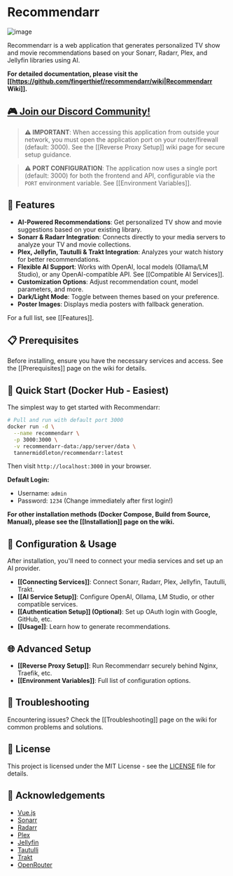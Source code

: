 # Recommendarr

![image](https://github.com/user-attachments/assets/d0189d62-9644-4ef2-b44d-af78ad3e29f4)

Recommendarr is a web application that generates personalized TV show and movie recommendations based on your Sonarr, Radarr, Plex, and Jellyfin libraries using AI.

**For detailed documentation, please visit the [[https://github.com/fingerthief/recommendarr/wiki|Recommendarr Wiki]].**

## [🎮 Join our Discord Community!](https://discord.gg/uHy3KFbgPR)

> **⚠️ IMPORTANT**: When accessing this application from outside your network, you must open the application port on your router/firewall (default: 3000). See the [[Reverse Proxy Setup]] wiki page for secure setup guidance.

> **⚠️ PORT CONFIGURATION**: The application now uses a single port (default: 3000) for both the frontend and API, configurable via the `PORT` environment variable. See [[Environment Variables]].

## 🌟 Features

- **AI-Powered Recommendations**: Get personalized TV show and movie suggestions based on your existing library.
- **Sonarr & Radarr Integration**: Connects directly to your media servers to analyze your TV and movie collections.
- **Plex, Jellyfin, Tautulli & Trakt Integration**: Analyzes your watch history for better recommendations.
- **Flexible AI Support**: Works with OpenAI, local models (Ollama/LM Studio), or any OpenAI-compatible API. See [[Compatible AI Services]].
- **Customization Options**: Adjust recommendation count, model parameters, and more.
- **Dark/Light Mode**: Toggle between themes based on your preference.
- **Poster Images**: Displays media posters with fallback generation.

For a full list, see [[Features]].

## 📋 Prerequisites

Before installing, ensure you have the necessary services and access. See the [[Prerequisites]] page on the wiki for details.

## 🚀 Quick Start (Docker Hub - Easiest)

The simplest way to get started with Recommendarr:

```bash
# Pull and run with default port 3000
docker run -d \
  --name recommendarr \
  -p 3000:3000 \
  -v recommendarr-data:/app/server/data \
  tannermiddleton/recommendarr:latest
```

Then visit `http://localhost:3000` in your browser.

**Default Login:**
- Username: `admin`
- Password: `1234` (Change immediately after first login!)

**For other installation methods (Docker Compose, Build from Source, Manual), please see the [[Installation]] page on the wiki.**

## 🔧 Configuration & Usage

After installation, you'll need to connect your media services and set up an AI provider.

- **[[Connecting Services]]**: Connect Sonarr, Radarr, Plex, Jellyfin, Tautulli, Trakt.
- **[[AI Service Setup]]**: Configure OpenAI, Ollama, LM Studio, or other compatible services.
- **[[Authentication Setup]] (Optional)**: Set up OAuth login with Google, GitHub, etc.
- **[[Usage]]**: Learn how to generate recommendations.

## 🌐 Advanced Setup

- **[[Reverse Proxy Setup]]**: Run Recommendarr securely behind Nginx, Traefik, etc.
- **[[Environment Variables]]**: Full list of configuration options.

## 🔧 Troubleshooting

Encountering issues? Check the [[Troubleshooting]] page on the wiki for common problems and solutions.

## 📄 License

This project is licensed under the MIT License - see the [LICENSE](LICENSE) file for details.

## 🙏 Acknowledgements

- [Vue.js](https://vuejs.org/)
- [Sonarr](https://sonarr.tv/)
- [Radarr](https://radarr.video/)
- [Plex](https://www.plex.tv/)
- [Jellyfin](https://jellyfin.org/)
- [Tautulli](https://tautulli.com/)
- [Trakt](https://trakt.tv/)
- [OpenRouter](https://openrouter.ai/docs/quickstart)
